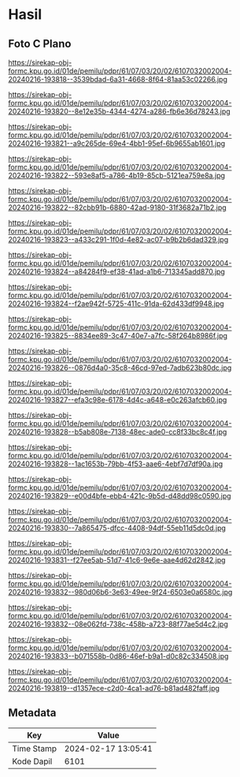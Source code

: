 # Hasil

## Foto C Plano

https://sirekap-obj-formc.kpu.go.id/01de/pemilu/pdpr/61/07/03/20/02/6107032002004-20240216-193818--3539bdad-6a31-4668-8f64-81aa53c02266.jpg

https://sirekap-obj-formc.kpu.go.id/01de/pemilu/pdpr/61/07/03/20/02/6107032002004-20240216-193820--8e12e35b-4344-4274-a286-fb6e36d78243.jpg

https://sirekap-obj-formc.kpu.go.id/01de/pemilu/pdpr/61/07/03/20/02/6107032002004-20240216-193821--a9c265de-69e4-4bb1-95ef-6b9655ab1601.jpg

https://sirekap-obj-formc.kpu.go.id/01de/pemilu/pdpr/61/07/03/20/02/6107032002004-20240216-193822--593e8af5-a786-4b19-85cb-5121ea759e8a.jpg

https://sirekap-obj-formc.kpu.go.id/01de/pemilu/pdpr/61/07/03/20/02/6107032002004-20240216-193822--82cbb91b-6880-42ad-9180-31f3682a71b2.jpg

https://sirekap-obj-formc.kpu.go.id/01de/pemilu/pdpr/61/07/03/20/02/6107032002004-20240216-193823--a433c291-1f0d-4e82-ac07-b9b2b6dad329.jpg

https://sirekap-obj-formc.kpu.go.id/01de/pemilu/pdpr/61/07/03/20/02/6107032002004-20240216-193824--a84284f9-ef38-41ad-a1b6-713345add870.jpg

https://sirekap-obj-formc.kpu.go.id/01de/pemilu/pdpr/61/07/03/20/02/6107032002004-20240216-193824--f2ae942f-5725-411c-91da-62d433df9948.jpg

https://sirekap-obj-formc.kpu.go.id/01de/pemilu/pdpr/61/07/03/20/02/6107032002004-20240216-193825--8834ee89-3c47-40e7-a7fc-58f264b8986f.jpg

https://sirekap-obj-formc.kpu.go.id/01de/pemilu/pdpr/61/07/03/20/02/6107032002004-20240216-193826--0876d4a0-35c8-46cd-97ed-7adb623b80dc.jpg

https://sirekap-obj-formc.kpu.go.id/01de/pemilu/pdpr/61/07/03/20/02/6107032002004-20240216-193827--efa3c98e-6178-4d4c-a648-e0c263afcb60.jpg

https://sirekap-obj-formc.kpu.go.id/01de/pemilu/pdpr/61/07/03/20/02/6107032002004-20240216-193828--b5ab808e-7138-48ec-ade0-cc8f33bc8c4f.jpg

https://sirekap-obj-formc.kpu.go.id/01de/pemilu/pdpr/61/07/03/20/02/6107032002004-20240216-193828--1ac1653b-79bb-4f53-aae6-4ebf7d7df90a.jpg

https://sirekap-obj-formc.kpu.go.id/01de/pemilu/pdpr/61/07/03/20/02/6107032002004-20240216-193829--e00d4bfe-ebb4-421c-9b5d-d48dd98c0590.jpg

https://sirekap-obj-formc.kpu.go.id/01de/pemilu/pdpr/61/07/03/20/02/6107032002004-20240216-193830--7a865475-dfcc-4408-94df-55eb11d5dc0d.jpg

https://sirekap-obj-formc.kpu.go.id/01de/pemilu/pdpr/61/07/03/20/02/6107032002004-20240216-193831--f27ee5ab-51d7-41c6-9e6e-aae4d62d2842.jpg

https://sirekap-obj-formc.kpu.go.id/01de/pemilu/pdpr/61/07/03/20/02/6107032002004-20240216-193832--980d06b6-3e63-49ee-9f24-6503e0a6580c.jpg

https://sirekap-obj-formc.kpu.go.id/01de/pemilu/pdpr/61/07/03/20/02/6107032002004-20240216-193832--08e062fd-738c-458b-a723-88f77ae5d4c2.jpg

https://sirekap-obj-formc.kpu.go.id/01de/pemilu/pdpr/61/07/03/20/02/6107032002004-20240216-193833--b071558b-0d86-46ef-b9a1-d0c82c334508.jpg

https://sirekap-obj-formc.kpu.go.id/01de/pemilu/pdpr/61/07/03/20/02/6107032002004-20240216-193819--d1357ece-c2d0-4ca1-ad76-b81ad482faff.jpg


## Metadata

| Key        | Value               |
| ---------- | ------------------- |
| Time Stamp | 2024-02-17 13:05:41 |
| Kode Dapil | 6101                |



